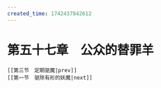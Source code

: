 ```yaml
---
created_time: 1742437842612
---
```

# 第五十七章　公众的替罪羊

```booknav
[[第三节　定期驱魔|prev]]
[[第一节　驱除有形的妖魔|next]]
```